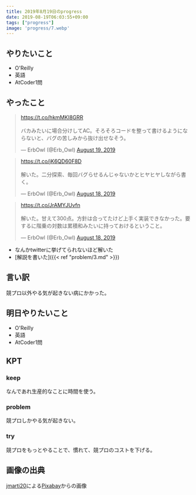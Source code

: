 ```yaml
---
title: 2019年8月19日のprogress
date: 2019-08-19T06:03:55+09:00
tags: ["progress"]
image: 'progress/7.webp'
---
```


<!-- 序文があってもいいかも -->

## やりたいこと
<!-- 実現可能性を考慮して -->
- O'Reilly
- 英語
- AtCoder1問

## やったこと
<!-- twitterとか埋め込みながら -->
<blockquote class="twitter-tweet"><p lang="ja" dir="ltr"><a href="https://t.co/hkmMKI8GRR">https://t.co/hkmMKI8GRR</a><br><br>バカみたいに場合分けしてAC。そろそろコードを整って書けるようにならないと、バグの苦しみから抜け出せなそう。</p>&mdash; ErbOwl (@Erb_Owl) <a href="https://twitter.com/Erb_Owl/status/1163381661079240706?ref_src=twsrc%5Etfw">August 19, 2019</a></blockquote> <script async src="https://platform.twitter.com/widgets.js" charset="utf-8"></script>

<blockquote class="twitter-tweet"><p lang="ja" dir="ltr"><a href="https://t.co/jK6QD60F8D">https://t.co/jK6QD60F8D</a><br><br>解いた。二分探索、毎回バグらせるんじゃないかとヒヤヒヤしながら書く。</p>&mdash; ErbOwl (@Erb_Owl) <a href="https://twitter.com/Erb_Owl/status/1163215551386120192?ref_src=twsrc%5Etfw">August 18, 2019</a></blockquote> <script async src="https://platform.twitter.com/widgets.js" charset="utf-8"></script>

<blockquote class="twitter-tweet"><p lang="ja" dir="ltr"><a href="https://t.co/JrAMYJUvfn">https://t.co/JrAMYJUvfn</a><br><br>解いた。甘えて300点。方針は合ってたけど上手く実装できなかった。要するに階乗の対数は累積和みたいに持っておけるということ。</p>&mdash; ErbOwl (@Erb_Owl) <a href="https://twitter.com/Erb_Owl/status/1163207452747169792?ref_src=twsrc%5Etfw">August 18, 2019</a></blockquote> <script async src="https://platform.twitter.com/widgets.js" charset="utf-8"></script>

- なんかtwitterに挙げてられないほど解いた
- [解説を書いた]({{< ref "problem/3.md" >}})

## 言い訳
<!-- 理由をつけることで解決の緒を見つける -->
競プロ以外やる気が起きない病にかかった。

## 明日やりたいこと
<!-- - 実現可能性を考慮せずに -->
- O'Reilly
- 英語
- AtCoder1問

## KPT
<!-- やりたいこととやったことの差分を埋めるために必要なこと -->

### keep
なんであれ生産的なことに時間を使う。

### problem
競プロしかやる気が起きない。

### try
競プロをもっとやることで、慣れて、競プロのコストを下げる。

## 画像の出典

<a href="https://pixabay.com/ja/users/jmarti20-10564666/?utm_source=link-attribution&amp;utm_medium=referral&amp;utm_campaign=image&amp;utm_content=4405821">jmarti20</a>による<a href="https://pixabay.com/ja/?utm_source=link-attribution&amp;utm_medium=referral&amp;utm_campaign=image&amp;utm_content=4405821">Pixabay</a>からの画像
